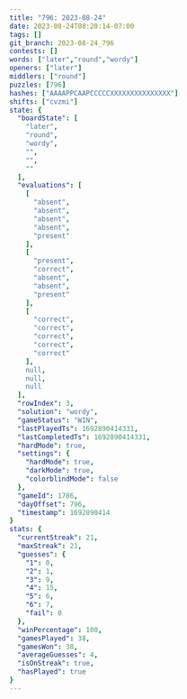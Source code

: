 ```yaml
---
title: "796: 2023-08-24"
date: 2023-08-24T08:20:14-07:00
tags: []
git_branch: 2023-08-24_796
contests: []
words: ["later","round","wordy"]
openers: ["later"]
middlers: ["round"]
puzzles: [796]
hashes: ["AAAAPPCAAPCCCCCXXXXXXXXXXXXXXX"]
shifts: ["cvzmi"]
state: {
  "boardState": [
    "later",
    "round",
    "wordy",
    "",
    "",
    ""
  ],
  "evaluations": [
    [
      "absent",
      "absent",
      "absent",
      "absent",
      "present"
    ],
    [
      "present",
      "correct",
      "absent",
      "absent",
      "present"
    ],
    [
      "correct",
      "correct",
      "correct",
      "correct",
      "correct"
    ],
    null,
    null,
    null
  ],
  "rowIndex": 3,
  "solution": "wordy",
  "gameStatus": "WIN",
  "lastPlayedTs": 1692890414331,
  "lastCompletedTs": 1692890414331,
  "hardMode": true,
  "settings": {
    "hardMode": true,
    "darkMode": true,
    "colorblindMode": false
  },
  "gameId": 1786,
  "dayOffset": 796,
  "timestamp": 1692890414
}
stats: {
  "currentStreak": 21,
  "maxStreak": 21,
  "guesses": {
    "1": 0,
    "2": 1,
    "3": 9,
    "4": 15,
    "5": 6,
    "6": 7,
    "fail": 0
  },
  "winPercentage": 100,
  "gamesPlayed": 38,
  "gamesWon": 38,
  "averageGuesses": 4,
  "isOnStreak": true,
  "hasPlayed": true
}
---
```

<!-- more -->
